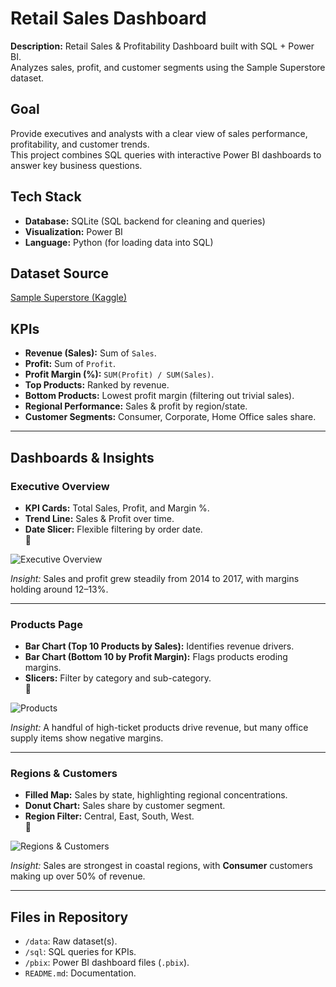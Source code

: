 # Retail Sales Dashboard

**Description:** Retail Sales & Profitability Dashboard built with SQL + Power BI.  
Analyzes sales, profit, and customer segments using the Sample Superstore dataset.

## Goal
Provide executives and analysts with a clear view of sales performance, profitability, and customer trends.  
This project combines SQL queries with interactive Power BI dashboards to answer key business questions.

## Tech Stack
- **Database:** SQLite (SQL backend for cleaning and queries)  
- **Visualization:** Power BI  
- **Language:** Python (for loading data into SQL)  

## Dataset Source
[Sample Superstore (Kaggle)](https://www.kaggle.com/datasets/vivek468/superstore-dataset-final)

## KPIs
- **Revenue (Sales):** Sum of `Sales`.  
- **Profit:** Sum of `Profit`.  
- **Profit Margin (%):** `SUM(Profit) / SUM(Sales)`.  
- **Top Products:** Ranked by revenue.  
- **Bottom Products:** Lowest profit margin (filtering out trivial sales).  
- **Regional Performance:** Sales & profit by region/state.  
- **Customer Segments:** Consumer, Corporate, Home Office sales share.  

---

## Dashboards & Insights

### Executive Overview
- **KPI Cards:** Total Sales, Profit, and Margin %.  
- **Trend Line:** Sales & Profit over time.  
- **Date Slicer:** Flexible filtering by order date.  
📸  

![Executive Overview](executive_overview.png)

*Insight:* Sales and profit grew steadily from 2014 to 2017, with margins holding around 12–13%.  

---

### Products Page
- **Bar Chart (Top 10 Products by Sales):** Identifies revenue drivers.  
- **Bar Chart (Bottom 10 by Profit Margin):** Flags products eroding margins.  
- **Slicers:** Filter by category and sub-category.  
📸  

![Products](products.png)

*Insight:* A handful of high-ticket products drive revenue, but many office supply items show negative margins.  

---

### Regions & Customers
- **Filled Map:** Sales by state, highlighting regional concentrations.  
- **Donut Chart:** Sales share by customer segment.  
- **Region Filter:** Central, East, South, West.  
📸  

![Regions & Customers](regions_customers.png)

*Insight:* Sales are strongest in coastal regions, with **Consumer** customers making up over 50% of revenue.  

---

## Files in Repository
- `/data`: Raw dataset(s).  
- `/sql`: SQL queries for KPIs.  
- `/pbix`: Power BI dashboard files (`.pbix`).  
- `README.md`: Documentation.  

